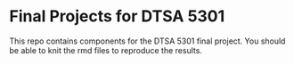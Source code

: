 # Final Projects for DTSA 5301
This repo contains components for the DTSA 5301 final project.
You should be able to knit the rmd files to reproduce the results.
